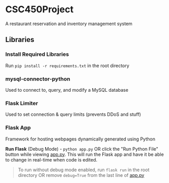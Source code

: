 # CSC450Project

A restaurant reservation and inventory management system

## Libraries

### Install Required Libraries

Run `pip install -r requirements.txt` in the root directory

### mysql-connector-python

Used to connect to, query, and modify a MySQL database

### Flask Limiter

Used to set connection & query limits (prevents DDoS and stuff)

### Flask App

Framework for hosting webpages dynamically generated using Python

**Run Flask** (Debug Mode) - `python app.py` OR click the "Run Python File" button while viewing [app.py](app.py). This will run the Flask app and have it be able to change in real-time when code is edited.

> To run without debug mode enabled, run `flask run` in the root directory OR remove `debug=True` from the last line of [app.py](app.py)

